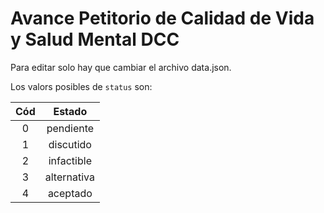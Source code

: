 # Avance Petitorio de Calidad de Vida y Salud Mental DCC

Para editar solo hay que cambiar el archivo data.json.

Los valors posibles de `status` son:

| Cód | Estado |
| :---: |:-----------:|
| 0 | pendiente   |
| 1 | discutido   |
| 2 | infactible  |
| 3 | alternativa |
| 4 | aceptado    |
